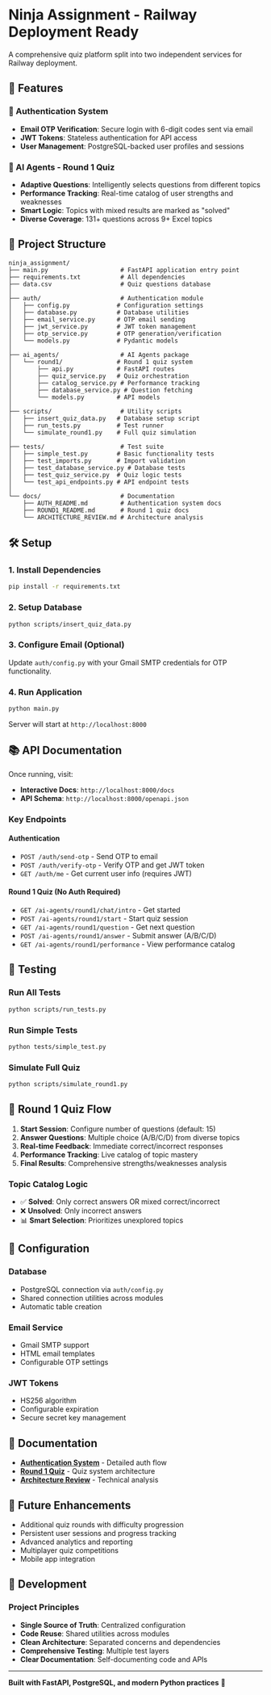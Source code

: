 # Ninja Assignment - Railway Deployment Ready

A comprehensive quiz platform split into two independent services for Railway deployment.

## 🚀 Features

### 🔐 Authentication System
- **Email OTP Verification**: Secure login with 6-digit codes sent via email
- **JWT Tokens**: Stateless authentication for API access
- **User Management**: PostgreSQL-backed user profiles and sessions

### 🤖 AI Agents - Round 1 Quiz
- **Adaptive Questions**: Intelligently selects questions from different topics
- **Performance Tracking**: Real-time catalog of user strengths and weaknesses
- **Smart Logic**: Topics with mixed results are marked as "solved"
- **Diverse Coverage**: 131+ questions across 9+ Excel topics

## 📁 Project Structure

```
ninja_assignment/
├── main.py                    # FastAPI application entry point
├── requirements.txt           # All dependencies
├── data.csv                   # Quiz questions database
│
├── auth/                      # Authentication module
│   ├── config.py             # Configuration settings
│   ├── database.py           # Database utilities
│   ├── email_service.py      # OTP email sending
│   ├── jwt_service.py        # JWT token management
│   ├── otp_service.py        # OTP generation/verification
│   └── models.py             # Pydantic models
│
├── ai_agents/                 # AI Agents package
│   └── round1/               # Round 1 quiz system
│       ├── api.py            # FastAPI routes
│       ├── quiz_service.py   # Quiz orchestration
│       ├── catalog_service.py # Performance tracking
│       ├── database_service.py # Question fetching
│       └── models.py         # API models
│
├── scripts/                   # Utility scripts
│   ├── insert_quiz_data.py   # Database setup script
│   ├── run_tests.py          # Test runner
│   └── simulate_round1.py    # Full quiz simulation
│
├── tests/                     # Test suite
│   ├── simple_test.py        # Basic functionality tests
│   ├── test_imports.py       # Import validation
│   ├── test_database_service.py # Database tests
│   ├── test_quiz_service.py  # Quiz logic tests
│   └── test_api_endpoints.py # API endpoint tests
│
└── docs/                      # Documentation
    ├── AUTH_README.md         # Authentication system docs
    ├── ROUND1_README.md       # Round 1 quiz docs
    └── ARCHITECTURE_REVIEW.md # Architecture analysis
```

## 🛠️ Setup

### 1. Install Dependencies
```bash
pip install -r requirements.txt
```

### 2. Setup Database
```bash
python scripts/insert_quiz_data.py
```

### 3. Configure Email (Optional)
Update `auth/config.py` with your Gmail SMTP credentials for OTP functionality.

### 4. Run Application
```bash
python main.py
```

Server will start at `http://localhost:8000`

## 📚 API Documentation

Once running, visit:
- **Interactive Docs**: `http://localhost:8000/docs`
- **API Schema**: `http://localhost:8000/openapi.json`

### Key Endpoints

#### Authentication
- `POST /auth/send-otp` - Send OTP to email
- `POST /auth/verify-otp` - Verify OTP and get JWT token
- `GET /auth/me` - Get current user info (requires JWT)

#### Round 1 Quiz (No Auth Required)
- `GET /ai-agents/round1/chat/intro` - Get started
- `POST /ai-agents/round1/start` - Start quiz session
- `GET /ai-agents/round1/question` - Get next question
- `POST /ai-agents/round1/answer` - Submit answer (A/B/C/D)
- `GET /ai-agents/round1/performance` - View performance catalog

## 🧪 Testing

### Run All Tests
```bash
python scripts/run_tests.py
```

### Run Simple Tests
```bash
python tests/simple_test.py
```

### Simulate Full Quiz
```bash
python scripts/simulate_round1.py
```

## 🎯 Round 1 Quiz Flow

1. **Start Session**: Configure number of questions (default: 15)
2. **Answer Questions**: Multiple choice (A/B/C/D) from diverse topics
3. **Real-time Feedback**: Immediate correct/incorrect responses
4. **Performance Tracking**: Live catalog of topic mastery
5. **Final Results**: Comprehensive strengths/weaknesses analysis

### Topic Catalog Logic
- ✅ **Solved**: Only correct answers OR mixed correct/incorrect
- ❌ **Unsolved**: Only incorrect answers
- 📊 **Smart Selection**: Prioritizes unexplored topics

## 🔧 Configuration

### Database
- PostgreSQL connection via `auth/config.py`
- Shared connection utilities across modules
- Automatic table creation

### Email Service
- Gmail SMTP support
- HTML email templates
- Configurable OTP settings

### JWT Tokens
- HS256 algorithm
- Configurable expiration
- Secure secret key management

## 📖 Documentation

- **[Authentication System](docs/AUTH_README.md)** - Detailed auth flow
- **[Round 1 Quiz](docs/ROUND1_README.md)** - Quiz system architecture  
- **[Architecture Review](docs/ARCHITECTURE_REVIEW.md)** - Technical analysis

## 🚀 Future Enhancements

- Additional quiz rounds with difficulty progression
- Persistent user sessions and progress tracking
- Advanced analytics and reporting
- Multiplayer quiz competitions
- Mobile app integration

## 🤝 Development

### Project Principles
- **Single Source of Truth**: Centralized configuration
- **Code Reuse**: Shared utilities across modules
- **Clean Architecture**: Separated concerns and dependencies
- **Comprehensive Testing**: Multiple test layers
- **Clear Documentation**: Self-documenting code and APIs

---

**Built with FastAPI, PostgreSQL, and modern Python practices** 🐍